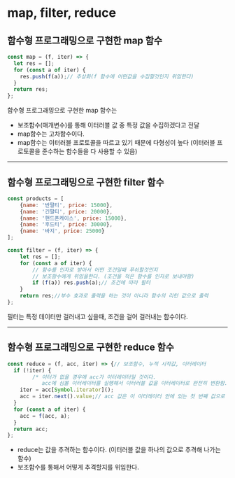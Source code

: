 # map, filter, reduce

## 함수형 프로그래밍으로 구현한 map 함수

```javascript
const map = (f, iter) => {
  let res = [];
  for (const a of iter) {
    res.push(f(a));// 추상화(f 함수에 어떤값을 수집할것인지 위임한다)
  }
  return res;
};
```
함수형 프로그래밍으로 구현한 map 함수는
- 보조함수(매개변수)를 통해 이터러블 값 중 특정 값을 수집하겠다고 전달
- map함수는 고차함수이다.
- map함수는 이터러블 프로토콜을 따르고 있기 때문에 다형성이 높다 (이터러블 프로토콜을 준수하는 함수들을 다 사용할 수 있음)

---

## 함수형 프로그래밍으로 구현한 filter 함수

```javascript
const products = [
    {name: '반팔티', price: 15000},
    {name: '긴팔티', price: 20000},
    {name: '핸드폰케이스', price: 15000},
    {name: '후드티', price: 30000},
    {name: '바지', price: 25000}
];

const filter = (f, iter) => {
    let res = [];
    for (const a of iter) {
        // 함수를 인자로 받아서 어떤 조건일때 푸쉬할것인지
        // 보조함수에게 위임을한다. (조건을 적은 함수를 인자로 보내야함)
        if (f(a)) res.push(a);// 조건에 따라 필터
    }
    return res;//부수 효과로 출력을 하는 것이 아니라 함수의 리턴 값으로 출력
};
```
필터는 특정 데이터만 걸러내고 싶을때, 조건을 걸어 걸러내는 함수이다.

---

## 함수형 프로그래밍으로 구현한 reduce 함수

```javascript
const reduce = (f, acc, iter) => {// 보조함수, 누적 시작값, 이터레이터
  if (!iter) {
		/* 이터가 없을 경우에 acc가 이터레이터일 것이다. 
           acc에 심볼 이터레이터를 실행해서 이터러블 값을 이터레이터로 완전히 변환함. */
    iter = acc[Symbol.iterator]();
    acc = iter.next().value;// acc 값은 이 이터레이터 안에 있는 첫 번째 값으로 해줘야 되니까 이터레이터 value를 넣어줌.
  }
  for (const a of iter) {
    acc = f(acc, a);
  }
  return acc;
};
```

- reduce는 값을 추격하는 함수이다. (이터러블 값을 하나의 값으로 추격해 나가는 함수)
- 보조함수를 통해서 어떻게 추격할지를 위임한다.
